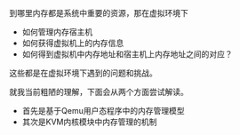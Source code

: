 到哪里内存都是系统中重要的资源，那在虚拟环境下

* 如何管理内存宿主机
* 如何获得虚拟机上的内存信息
* 如何得到虚拟机中内存地址和宿主机上内存地址之间的对应？

这些都是在虚拟环境下遇到的问题和挑战。

就我当前粗陋的理解，下面会从两个方面尝试解读。

* 首先是基于Qemu用户态程序中的内存管理模型
* 其次是KVM内核模块中内存管理的机制
